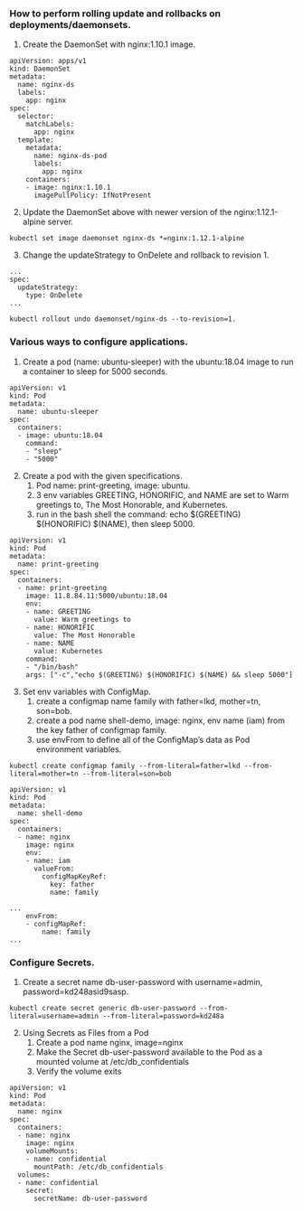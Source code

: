 ### How to perform rolling update and rollbacks on deployments/daemonsets.
1. Create the DaemonSet with nginx:1.10.1 image.
```
apiVersion: apps/v1
kind: DaemonSet
metadata:
  name: nginx-ds
  labels:
    app: nginx
spec:
  selector:
    matchLabels:
      app: nginx
  template:
    metadata:
      name: nginx-ds-pod
      labels:
        app: nginx 
    containers:
    - image: nginx:1.10.1
      imagePullPolicy: IfNotPresent 
```

2. Update the DaemonSet above with newer version of the nginx:1.12.1-alpine server.
```
kubectl set image daemonset nginx-ds *=nginx:1.12.1-alpine
```

3. Change the updateStrategy to OnDelete and rollback to revision 1.
```
...
spec:
  updateStrategy:
    type: OnDelete
...
```

```
kubectl rollout undo daemonset/nginx-ds --to-revision=1.
```

### Various ways to configure applications.
1. Create a pod (name: ubuntu-sleeper) with the ubuntu:18.04 image to run a container to sleep for 5000 seconds.
```
apiVersion: v1
kind: Pod
metadata:
  name: ubuntu-sleeper
spec:
  containers:
  - image: ubuntu:18.04
    command:
    - "sleep"
    - "5000"
```

2. Create a pod with the given specifications.
	1. Pod name: print-greeting, image: ubuntu.
	2. 3 env variables GREETING, HONORIFIC, and NAME are set to Warm greetings to, The Most Honorable, and Kubernetes.
	3. run in the bash shell the command: echo $(GREETING) $(HONORIFIC) $(NAME), then sleep 5000.
```
apiVersion: v1
kind: Pod
metadata:
  name: print-greeting
spec:
  containers:
  - name: print-greeting
    image: 11.8.84.11:5000/ubuntu:18.04
    env:
    - name: GREETING
      value: Warm greetings to
    - name: HONORIFIC
      value: The Most Honorable
    - name: NAME
      value: Kubernetes
    command:
    - "/bin/bash"
    args: ["-c","echo $(GREETING) $(HONORIFIC) $(NAME) && sleep 5000"]
```

3. Set env variables with ConfigMap.
   1. create a configmap name family with father=lkd, mother=tn, son=bob.
   2. create a pod name shell-demo, image: nginx, env name (iam) from the key father of configmap family.
   3. use envFrom to define all of the ConfigMap’s data as Pod environment variables.
```
kubectl create configmap family --from-literal=father=lkd --from-literal=mother=tn --from-literal=son=bob
```

```
apiVersion: v1
kind: Pod
metadata:
  name: shell-demo
spec:
  containers:
  - name: nginx
    image: nginx
    env:
    - name: iam
      valueFrom:
        configMapKeyRef:
          key: father
          name: family
```

```
...
    envFrom:
    - configMapRef:
        name: family
...
```

### Configure Secrets.
1. Create a secret name db-user-password with username=admin, password=kd248asid9sasp.
```
kubectl create secret generic db-user-password --from-literal=username=admin --from-literal=password=kd248a
```

2. Using Secrets as Files from a Pod
	1. Create a pod name nginx, image=nginx
	2. Make the Secret db-user-password available to the Pod as a mounted volume at /etc/db_confidentials
	3. Verify the volume exits
```
apiVersion: v1
kind: Pod
metadata:
  name: nginx
spec:
  containers:
  - name: nginx
    image: nginx
	volumeMounts:
	- name: confidential
	  mountPath: /etc/db_confidentials
  volumes:
  - name: confidential
    secret:
	  secretName: db-user-password
```
